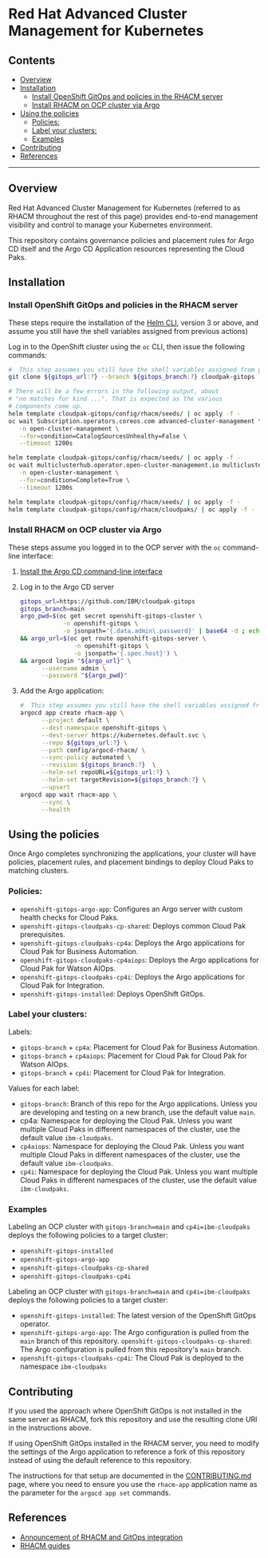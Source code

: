 # Red Hat Advanced Cluster Management for Kubernetes

## Contents

- [Overview](#overview)
- [Installation](#installation)
  * [Install OpenShift GitOps and policies in the RHACM server](#install-openshift-gitops-and-policies-in-the-rhacm-server)
  * [Install RHACM on OCP cluster via Argo](#install-rhacm-on-ocp-cluster-via-argo)
- [Using the policies](#using-the-policies)
  * [Policies:](#policies-)
  * [Label your clusters:](#label-your-clusters-)
  * [Examples](#examples)
- [Contributing](#contributing)
- [References](#references)

---

## Overview

Red Hat Advanced Cluster Management for Kubernetes (referred to as RHACM throughout the rest of this page) provides end-to-end management visibility and control to manage your Kubernetes environment.

This repository contains governance policies and placement rules for Argo CD itself and the Argo CD Application resources representing the Cloud Paks.

## Installation

### Install OpenShift GitOps and policies in the RHACM server

These steps require the installation of the [Helm CLI](https://helm.sh/docs/intro/install/), version 3 or above, and assume you still have the shell variables assigned from previous actions) 

Log in to the OpenShift cluster using the `oc` CLI, then issue the following commands:

   ```sh
   #  This step assumes you still have the shell variables assigned from previous steps
   git clone ${gitops_url:?} --branch ${gitops_branch:?} cloudpak-gitops

   # There will be a few errors in the following output, about 
   # "no matches for kind ...". That is expected as the various
   # components come up.
   helm template cloudpak-gitops/config/rhacm/seeds/ | oc apply -f -
   oc wait Subscription.operators.coreos.com advanced-cluster-management \
      -n open-cluster-management \
      --for=condition=CatalogSourcesUnhealthy=False \
      --timeout 1200s

   helm template cloudpak-gitops/config/rhacm/seeds/ | oc apply -f -
   oc wait multiclusterhub.operator.open-cluster-management.io multiclusterhub \
      -n open-cluster-management \
      --for=condition=Complete=True \
      --timeout 1200s

   helm template cloudpak-gitops/config/rhacm/seeds/ | oc apply -f - 
   helm template cloudpak-gitops/config/rhacm/cloudpaks/ | oc apply -f -
   ```

### Install RHACM on OCP cluster via Argo

These steps assume you  logged in to the OCP server with the `oc` command-line interface:

1. [Install the Argo CD command-line interface](https://argoproj.github.io/argo-cd/cli_installation/)

1. Log in to the Argo CD server

   ```sh
   gitops_url=https://github.com/IBM/cloudpak-gitops
   gitops_branch=main
   argo_pwd=$(oc get secret openshift-gitops-cluster \
               -n openshift-gitops \
               -o jsonpath='{.data.admin\.password}' | base64 -d ; echo ) \
   && argo_url=$(oc get route openshift-gitops-server \
                  -n openshift-gitops \
                  -o jsonpath='{.spec.host}') \
   && argocd login "${argo_url}" \
         --username admin \
         --password "${argo_pwd}"
   ```

1. Add the Argo application:

   ```sh
   #  This step assumes you still have the shell variables assigned from previous steps
   argocd app create rhacm-app \
         --project default \
         --dest-namespace openshift-gitops \
         --dest-server https://kubernetes.default.svc \
         --repo ${gitops_url:?} \
         --path config/argocd-rhacm/ \
         --sync-policy automated \
         --revision ${gitops_branch:?}  \
         --helm-set repoURL=${gitops_url:?} \
         --helm-set targetRevision=${gitops_branch:?} \
         --upsert
   argocd app wait rhacm-app \
         --sync \
         --health
   ```


## Using the policies

Once Argo completes synchronizing the applications, your cluster will have policies, placement rules, and placement bindings to deploy Cloud Paks to matching clusters.

### Policies:

- `openshift-gitops-argo-app`: Configures an Argo server with custom health checks for Cloud Paks.
- `openshift-gitops-cloudpaks-cp-shared`: Deploys common Cloud Pak prerequisites.
- `openshift-gitops-cloudpaks-cp4a`: Deploys the Argo applications for Cloud Pak for Business Automation.
- `openshift-gitops-cloudpaks-cp4aiops`: Deploys the Argo applications for Cloud Pak for Watson AIOps.
- `openshift-gitops-cloudpaks-cp4i`: Deploys the Argo applications for Cloud Pak for Integration.
- `openshift-gitops-installed`: Deploys OpenShift GitOps.

### Label your clusters:

Labels:

- `gitops-branch` + `cp4a`: Placement for Cloud Pak for Business Automation.
- `gitops-branch` + `cp4aiops`: Placement for Cloud Pak  for Cloud Pak for Watson AIOps.
- `gitops-branch` + `cp4i`: Placement for Cloud Pak for Integration.

Values for each label:

- `gitops-branch`: Branch of this repo for the Argo applications. Unless you are developing and testing on a new branch, use the default value `main`.
- cp4a: Namespace for deploying the Cloud Pak. Unless you want multiple Cloud Paks in different namespaces of the cluster, use the default value `ibm-cloudpaks`.
- `cp4aiops`: Namespace for deploying the Cloud Pak. Unless you want multiple Cloud Paks in different namespaces of the cluster, use the default value `ibm-cloudpaks`.
- `cp4i`: Namespace for deploying the Cloud Pak. Unless you want multiple Cloud Paks in different namespaces of the cluster, use the default value `ibm-cloudpaks`.

### Examples

Labeling an OCP cluster with `gitops-branch=main` and `cp4i=ibm-cloudpaks` deploys the following policies to a target cluster:

- `openshift-gitops-installed`
- `openshift-gitops-argo-app`
- `openshift-gitops-cloudpaks-cp-shared`
- `openshift-gitops-cloudpaks-cp4i`

Labeling an OCP cluster with `gitops-branch=main` and `cp4i=ibm-cloudpaks` deploys the following policies to a target cluster:

- `openshift-gitops-installed`: The latest version of the OpenShift GitOps operator.
- `openshift-gitops-argo-app`: The Argo configuration is pulled from the `main` branch of this repository.
`openshift-gitops-cloudpaks-cp-shared`: The Argo configuration is pulled from this repository's `main` branch.
- `openshift-gitops-cloudpaks-cp4i`: The Cloud Pak is deployed to the namespace `ibm-cloudpaks`


## Contributing

If you used the approach where OpenShift GitOps is not installed in the same server as RHACM, fork this repository and use the resulting clone URI in the instructions above.

If using OpenShift GitOps installed in the RHACM server, you need to modify the settings of the Argo application to reference a fork of this repository instead of using the default reference to this repository.

The instructions for that setup are documented in the [CONTRIBUTING.md](../CONTRIBUTING.md) page, where you need to ensure you use the `rhacm-app` application name as the parameter for the `argocd app set` commands.

## References

- [Announcement of RHACM and GitOps integration](https://cloud.redhat.com/blog/red-hat-advanced-cluster-management-with-openshift-gitops)
- [RHACM guides](https://access.redhat.com/documentation/en-us/red_hat_advanced_cluster_management_for_kubernetes)
